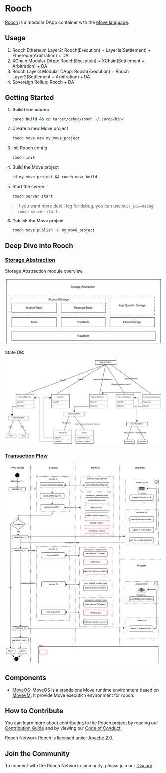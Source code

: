 # Rooch

[Rooch](https:://rooch.network) is a modular DApp container with the [Move language](https://github.com/move-language/move).


## Usage
1. Rooch Ethereum Layer2: Rooch(Execution) + Layer1s(Settlement) + Ethereum(Arbitration) + DA
2. XChain Modular DApp: Rooch(Execution) + XChain(Settlement + Arbitration) + DA
3. Rooch Layer3 Modular DApp: Rooch(Execution) + Rooch Layer2(Settlement + Arbitration) + DA
4. Sovereign Rollup: Rooch + DA

## Getting Started

1. Build from source
    ```bash
    cargo build && cp target/debug/rooch ~/.cargo/bin/
    ```
2. Create a new Move project
    ```bash
    rooch move new my_move_project
    ```
3. Init Rooch config
    ```bash
    rooch init
    ```
4. Build the Move project
    ```bash
    cd my_move_project && rooch move build
    ```
5. Start the server
    ```bash
    rooch server start
    ```
> If you want more detail log for debug, you can use `RUST_LOG=debug rooch server start`
6. Publish the Move project
    ```bash
    rooch move publish -p my_move_project
    ```

## Deep Dive into Rooch

### [Storage Abstraction](./docs/design/storage_abstraction.md)

Storage Abstraction module overview:

![Storage Abstraction](./docs/design/rooch-design-storage-abstraction.svg)

State DB:

![State DB](./docs/design/rooch-design-statedb.svg)

### [Transaction Flow](./docs/design/transaction_flow.md)

![Rooch Transaction Flow](./docs/design/rooch-design-transaction-flow-functional-perspective.svg)

## Components
* [MoveOS](./moveos): MoveOS is a standalone Move runtime environment based on [MoveVM](https://github.com/move-language/move). It provide Move execution environment for rooch.

## How to Contribute

You can learn more about contributing to the Rooch project by reading our [Contribution Guide](./CONTRIBUTING.md) and by viewing our [Code of Conduct](./CODE_OF_CONDUCT.md).

Rooch Network Rooch is licensed under [Apache 2.0](./LICENSE).

## Join the Community

To connect with the Rooch Network community, please join our [Discord](https://discord.gg/rooch).